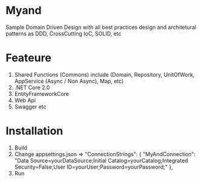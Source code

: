 # Myand
Sample Domain Driven Design with all best practices design and architetural patterns as DDD, CrossCutting IoC, SOLID, etc

# Feateure 
1. Shared Functions (Commons) include (Domain, Repository, UnitOfWork, AppService (Async / Non Async), Map, etc) 
2. .NET Core 2.0
3. EntityFrameworkCore
4. Web Api
5. Swagger
etc

# Installation
1. Build
2. Change appsettings.json => 	"ConnectionStrings": {
		"MyAndConnection": "Data Source=yourDataSource;Initial Catalog=yourCatalog;Integrated Security=False;User ID=yourUser;Password=yourPassword;"
	},
3. Run  

